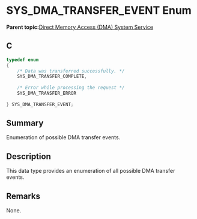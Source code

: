 # SYS\_DMA\_TRANSFER\_EVENT Enum

**Parent topic:**[Direct Memory Access \(DMA\) System Service](GUID-DB773A68-76AC-4900-8C7C-3AC9C38BE0BD.md)

## C

```c
typedef enum
{
    /* Data was transferred successfully. */
    SYS_DMA_TRANSFER_COMPLETE,
    
    /* Error while processing the request */
    SYS_DMA_TRANSFER_ERROR
    
} SYS_DMA_TRANSFER_EVENT;

```

## Summary

Enumeration of possible DMA transfer events.

## Description

This data type provides an enumeration of all possible DMA transfer<br />events.

## Remarks

None.

